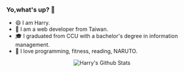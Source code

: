 ### Yo,what's up? 👋

* 😄 I am Harry.
* 🌱 I am a web developer from Taiwan.
* 🎓 I graduated from CCU with a bachelor's degree in information management.
* 💖 I love programming, fitness, reading, NARUTO.

<p align="center">
  <img align="center" src="https://github-readme-stats.vercel.app/api?username=a90100&&show_icons=true&title_color=ffc857&icon_color=8ac926&text_color=daf7dc&bg_color=151515" alt="Harry's Github Stats">
</p>
